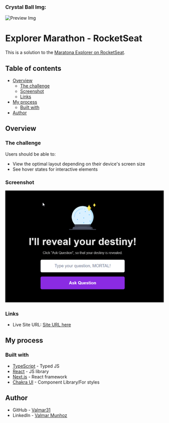 ### Crystal Ball Img:
![Preview Img](https://gist.githubusercontent.com/maykbrito/0acdf4ce919838ffed50915a31fc5b23/raw/6f4dd01ec3116428ec4c99255944cb9ac7927590/cristal-ball.svg)

# Explorer Marathon - RocketSeat

This is a solution to the [Maratona Explorer on RocketSeat](https://www.rocketseat.com.br/).

## Table of contents

- [Overview](#overview)
  - [The challenge](#the-challenge)
  - [Screenshot](#screenshot)
  - [Links](#links)
- [My process](#my-process)
  - [Built with](#built-with)
- [Author](#author)

## Overview

### The challenge

Users should be able to:

- View the optimal layout depending on their device's screen size
- See hover states for interactive elements

### Screenshot

![Preview Img](./src/Assets/preview.png)

### Links

- Live Site URL: [Site URL here](https://explorer-marathon.vercel.app/)

## My process

### Built with

- [TypeScript](https://www.typescriptlang.org/) - Typed JS
- [React](https://reactjs.org/) - JS library
- [Next.js](https://nextjs.org/) - React framework
- [Chakra UI](https://chakra-ui.com/) - Component Library/For styles

## Author

- GitHub - [Valmar31](https://github.com/Valmar31)
- LinkedIn - [Valmar Munhoz](https://www.linkedin.com/in/valmar-munhoz/)
